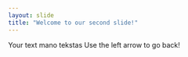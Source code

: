 ```yaml
---
layout: slide
title: "Welcome to our second slide!"
---
```

Your text mano tekstas
Use the left arrow to go back!
